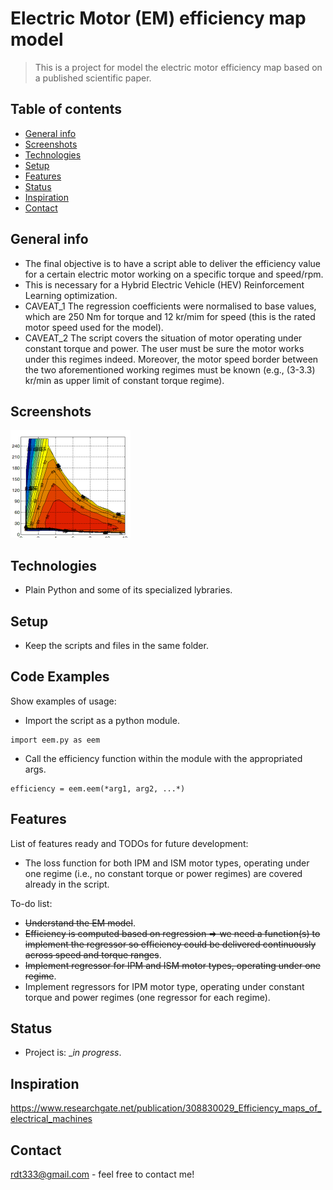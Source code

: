 # Electric Motor (EM) efficiency map model
> This is a project for model the electric motor efficiency map based on a published scientific paper.

## Table of contents
* [General info](#general-info)
* [Screenshots](#screenshots)
* [Technologies](#technologies)
* [Setup](#setup)
* [Features](#features)
* [Status](#status)
* [Inspiration](#inspiration)
* [Contact](#contact)

## General info
* The final objective is to have a script able to deliver the efficiency value for a certain electric motor working on a specific torque and speed/rpm.
* This is necessary for a Hybrid Electric Vehicle (HEV) Reinforcement Learning optimization.
* CAVEAT_1 The regression coefficients were normalised to base values, which are 250 Nm for torque and 12 kr/mim for speed (this is the rated motor speed     used for the model).
* CAVEAT_2 The script covers the situation of motor operating under constant torque and power. The user must be sure the motor works under this regimes     indeed. Moreover, the motor speed border between the two aforementioned working regimes must be known (e.g., (3-3.3) kr/min as upper limit of constant   torque regime).

## Screenshots
![Example screenshot](EM_efficiency.png)

## Technologies
* Plain Python and some of its specialized lybraries.

## Setup
* Keep the scripts and files in the same folder.

## Code Examples
Show examples of usage:
* Import the script as a python module.
```
import eem.py as eem
```
* Call the efficiency function within the module with the appropriated args.
```
efficiency = eem.eem(*arg1, arg2, ...*)
```

## Features
List of features ready and TODOs for future development:
* The loss function for both IPM and ISM motor types, operating under one regime (i.e., no constant torque or power regimes) are covered already in the     script.

To-do list:
* ~~Understand the EM model~~.
* ~~Efficiency is computed based on regression => we need a function(s) to implement the regressor so efficiency could be delivered continuously across speed     and torque ranges~~.
* ~~Implement regressor for IPM and ISM motor types, operating under one regime~~.
* Implement regressors for IPM motor type, operating under constant torque and power regimes (one regressor for each regime).


## Status
* Project is: __in progress_.

## Inspiration
https://www.researchgate.net/publication/308830029_Efficiency_maps_of_electrical_machines

## Contact
rdt333@gmail.com - feel free to contact me!
